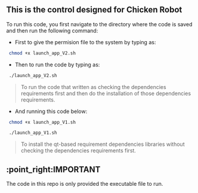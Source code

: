 ## This is the control designed for Chicken Robot

To run this code, you first navigate to the directory where the code is saved and then run the following command:

- First to give the permision file to the system by typing as:
```bash
 chmod +x launch_app_V2.sh
```
- Then to run the code by typing as:

```bash
 ./launch_app_V2.sh
```
>To run the code that written as checking the dependencies requirements first and then do the installation of those dependencies requirements.

- And running this code below:
```bash
 chmod +x launch_app_V1.sh
```
```bash
 ./launch_app_V1.sh
```
>To install the qt-based requirement dependencies libraries without checking the dependencies requirements first.

<h2>:point_right:IMPORTANT</h2> The code in this repo is only provided the executable file to run.
